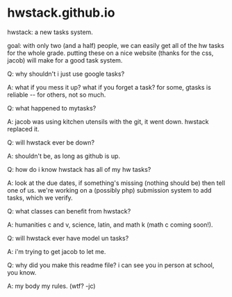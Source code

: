 hwstack.github.io
=================

hwstack: a new tasks system.

goal: with only two (and a half) people, we can easily get all of the hw tasks for the whole grade. putting these on a nice website (thanks for the css, jacob) will make for a good task system.

Q: why shouldn't i just use google tasks?

A: what if you mess it up? what if you forget a task? for some, gtasks is reliable -- for others, not so much.


Q: what happened to mytasks?

A: jacob was using kitchen utensils with the git, it went down. hwstack replaced it.


Q: will hwstack ever be down?

A: shouldn't be, as long as github is up.


Q: how do i know hwstack has all of my hw tasks?

A: look at the due dates, if something's missing (nothing should be) then tell one of us. we're working on a (possibly php) submission system to add tasks, which we verify.


Q: what classes can benefit from hwstack?

A: humanities c and v, science, latin, and math k (math c coming soon!).


Q: will hwstack ever have model un tasks?

A: i'm trying to get jacob to let me.


Q: why did you make this readme file? i can see you in person at school, you know.

A: my body my rules. (wtf? -jc)
